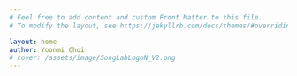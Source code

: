 ```yaml
---
# Feel free to add content and custom Front Matter to this file.
# To modify the layout, see https://jekyllrb.com/docs/themes/#overriding-theme-defaults

layout: home
author: Yoonmi Choi
# cover: /assets/image/SongLabLogoN_V2.png
---
```


<html>
    <head>
    <style>
    
    body {
        position: relative;
        margin: 0;
        height: 100vh;
        background-image: url('{{ site.baseurl }}/assets/image/SongLabLogoN_V2.png');
        background-repeat: no-repeat;
        background-attachment: fixed;  
        background-size: 30%; /* Adjust this to your preferred size */
        background-position: center 40%; /* Centers the background image */
    }
    body::before {
        content: "";
        position: absolute;
        top: 0;
        left: 0;
        right: 0;
        bottom: 0;
        background: rgba(255, 255, 255, 0.93); /* Adjust this color and opacity */
        z-index: -1;
    }

    .Crimson {
        color: Crimson; /* Use color instead of font-color */

    </style>
    </head>

    </html>


<h1 style="text-align: center; background-color:Crimson; color:Cornsilk; opacity: .8"> Welcome to YC's Research Note </h1> 
<p> <b> Hello! My name is Yoonmi Choi </b>. </p>
<p> I'm a PhD student in the Biological Systems Engineering (BSE) department at the University of Nebraska-Lincoln (<b>UNL</b>), where I am part of <span class="Crimson"> <b>Songlab</b> </span>. </p> 

<p> My research focuses on the intricate interactions between plants and microbes. <br> I use computational modeling and experimental approaches to better understand and optimize these interactions for sustainable agriculture. </p>

<hr style="border-width:2px 0 0 0; border-style:dashed; border-color:lightblue; background:none">

<i> <tab> This website serves as a platform to document and share my research progress, insights, and beyond. </tab> </i> 

<hr style="border-width:2px 0 0 0; border-style:dashed; border-color:lightblue; background:none">



<p> Feel free to contact me via email at <a href="mailto:ychoi6@huskers.unl.edu">ychoi6@huskers.unl.edu</a> or explore our lab’s work at <a href="https://cms.unl.edu/engineering/song-lab/">Songlab website</a>. </p>

